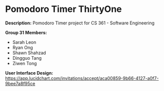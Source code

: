# Pomodoro Timer ThirtyOne

**Description:** 
Pomodoro Timer project for CS 361 - Software Engineering

**Group 31 Members:** 
- Sarah Leon
- Ryan Ong
- Shawn Shahzad
- Dingguo Tang
- Ziwen Tong

**User Interface Design:**
https://app.lucidchart.com/invitations/accept/aca00859-9b66-4127-a0f7-9bee7a8f95ce

